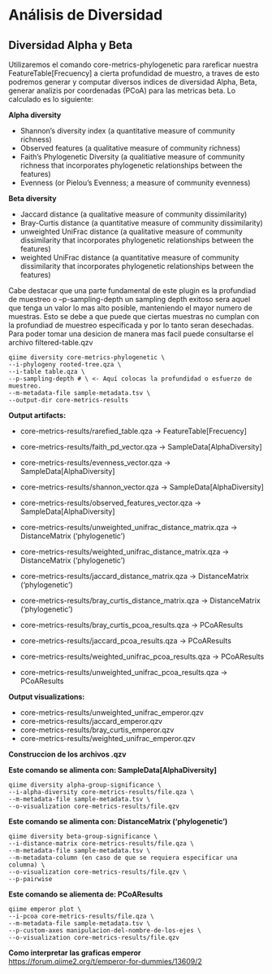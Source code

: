 Análisis de Diversidad
================

## Diversidad Alpha y Beta

Utilizaremos el comando core-metrics-phylogenetic para rareficar nuestra
FeatureTable\[Frecuency\] a cierta profundidad de muestro, a traves de
esto podremos generar y computar diversos indices de diversidad Alpha,
Beta, generar analizis por coordenadas (PCoA) para las metricas beta. Lo
calculado es lo siguiente:

**Alpha diversity**

  - Shannon’s diversity index (a quantitative measure of community
    richness)  
  - Observed features (a qualitative measure of community richness)  
  - Faith’s Phylogenetic Diversity (a qualitiative measure of community
    richness that incorporates phylogenetic relationships between the
    features)  
  - Evenness (or Pielou’s Evenness; a measure of community evenness)

**Beta diversity**

  - Jaccard distance (a qualitative measure of community
    dissimilarity)  
  - Bray-Curtis distance (a quantitative measure of community
    dissimilarity)  
  - unweighted UniFrac distance (a qualitative measure of community
    dissimilarity that incorporates phylogenetic relationships between
    the features)  
  - weighted UniFrac distance (a quantitative measure of community
    dissimilarity that incorporates phylogenetic relationships between
    the features)

Cabe destacar que una parte fundamental de este plugin es la profundiad
de muestreo o –p-sampling-depth un sampling depth exitoso sera aquel que
tenga un valor lo mas alto posible, manteniendo el mayor numero de
muestras. Esto se debe a que puede que ciertas muestras no cumplan con
la profundiad de muestreo especificada y por lo tanto seran desechadas.
Para poder tomar una desicion de manera mas facil puede consultarse el
archivo filtered-table.qzv

    qiime diversity core-metrics-phylogenetic \
    --i-phylogeny rooted-tree.qza \
    --i-table table.qza \
    --p-sampling-depth # \ <- Aquí colocas la profundidad o esfuerzo de muestreo.
    --m-metadata-file sample-metadata.tsv \
    --output-dir core-metrics-results

**Output artifacts:**

  - core-metrics-results/rarefied\_table.qza -\>
    FeatureTable\[Frecuency\]

  - core-metrics-results/faith\_pd\_vector.qza -\>
    SampleData\[AlphaDiversity\]  

  - core-metrics-results/evenness\_vector.qza -\>
    SampleData\[AlphaDiversity\]  

  - core-metrics-results/shannon\_vector.qza -\>
    SampleData\[AlphaDiversity\]  

  - core-metrics-results/observed\_features\_vector.qza -\>
    SampleData\[AlphaDiversity\]

  - core-metrics-results/unweighted\_unifrac\_distance\_matrix.qza -\>
    DistanceMatrix (‘phylogenetic’)  

  - core-metrics-results/weighted\_unifrac\_distance\_matrix.qza -\>
    DistanceMatrix (‘phylogenetic’)  

  - core-metrics-results/jaccard\_distance\_matrix.qza -\>
    DistanceMatrix (‘phylogenetic’)  

  - core-metrics-results/bray\_curtis\_distance\_matrix.qza -\>
    DistanceMatrix (‘phylogenetic’)

  - core-metrics-results/bray\_curtis\_pcoa\_results.qza -\>
    PCoAResults  

  - core-metrics-results/jaccard\_pcoa\_results.qza -\> PCoAResults  

  - core-metrics-results/weighted\_unifrac\_pcoa\_results.qza -\>
    PCoAResults  

  - core-metrics-results/unweighted\_unifrac\_pcoa\_results.qza -\>
    PCoAResults

**Output visualizations:**

  - core-metrics-results/unweighted\_unifrac\_emperor.qzv  
  - core-metrics-results/jaccard\_emperor.qzv  
  - core-metrics-results/bray\_curtis\_emperor.qzv  
  - core-metrics-results/weighted\_unifrac\_emperor.qzv

**Construccion de los archivos .qzv**

**Este comando se alimenta con: SampleData\[AlphaDiversity\]**

    qiime diversity alpha-group-significance \
    --i-alpha-diversity core-metrics-results/file.qza \
    --m-metadata-file sample-metadata.tsv \
    --o-visualization core-metrics-results/file.qzv

**Este comando se alimenta con: DistanceMatrix (‘phylogenetic’)**

    qiime diversity beta-group-significance \
    --i-distance-matrix core-metrics-results/file.qza \
    --m-metadata-file sample-metadata.tsv \
    --m-metadata-column (en caso de que se requiera especificar una columna) \
    --o-visualization core-metrics-results/file.qzv \
    --p-pairwise

**Este comando se aliementa de: PCoAResults**

    qiime emperor plot \
    --i-pcoa core-metrics-results/file.qza \
    --m-metadata-file sample-metadata.tsv \
    --p-custom-axes manipulacion-del-nombre-de-los-ejes \
    --o-visualization core-metrics-results/file.qzv

**Como interpretar las graficas emperor**  
<https://forum.qiime2.org/t/emperor-for-dummies/13609/2>

